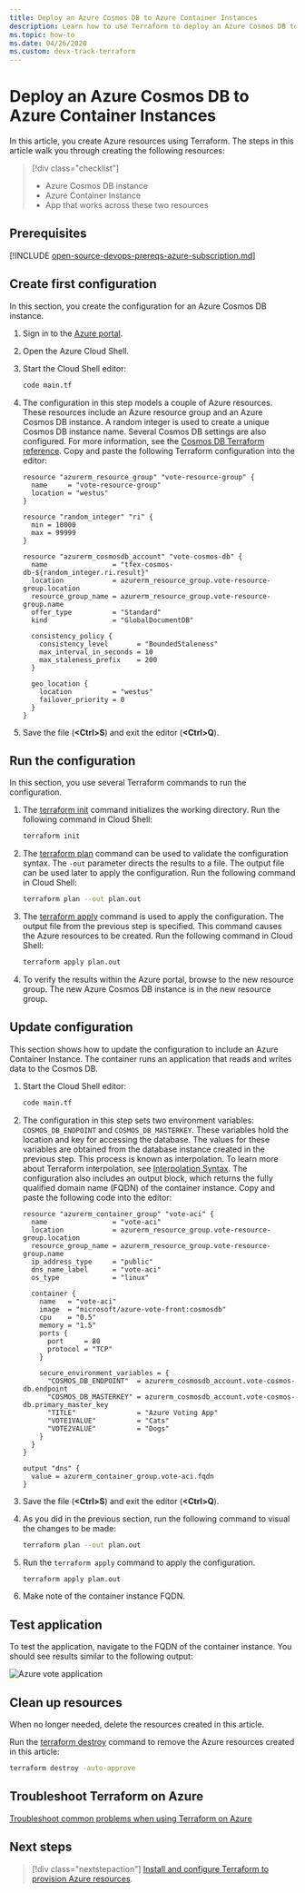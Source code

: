```yaml
---
title: Deploy an Azure Cosmos DB to Azure Container Instances
description: Learn how to use Terraform to deploy an Azure Cosmos DB to Azure Container Instances
ms.topic: how-to
ms.date: 04/26/2020
ms.custom: devx-track-terraform
---
```


# Deploy an Azure Cosmos DB to Azure Container Instances

In this article, you create Azure resources using Terraform. The steps in this article walk you through creating the following resources:

> [!div class="checklist"]
> * Azure Cosmos DB instance
> * Azure Container Instance
> * App that works across these two resources

## Prerequisites

[!INCLUDE [open-source-devops-prereqs-azure-subscription.md](../includes/open-source-devops-prereqs-azure-subscription.md)]

## Create first configuration

In this section, you create the configuration for an Azure Cosmos DB instance.

1. Sign in to the [Azure portal](https://go.microsoft.com/fwlink/p/?LinkID=525040).

1. Open the Azure Cloud Shell.

1. Start the Cloud Shell editor:

    ```bash
    code main.tf
    ```

1. The configuration in this step models a couple of Azure resources. These resources include an Azure resource group and an Azure Cosmos DB instance. A random integer is used to create a unique Cosmos DB instance name. Several Cosmos DB settings are also configured. For more information, see the [Cosmos DB Terraform reference](https://www.terraform.io/docs/providers/azurerm/r/cosmosdb_account.html). Copy and paste the following Terraform configuration into the editor:

    ```hcl
    resource "azurerm_resource_group" "vote-resource-group" {
      name     = "vote-resource-group"
      location = "westus"
    }

    resource "random_integer" "ri" {
      min = 10000
      max = 99999
    }

    resource "azurerm_cosmosdb_account" "vote-cosmos-db" {
      name                = "tfex-cosmos-db-${random_integer.ri.result}"
      location            = azurerm_resource_group.vote-resource-group.location
      resource_group_name = azurerm_resource_group.vote-resource-group.name
      offer_type          = "Standard"
      kind                = "GlobalDocumentDB"

      consistency_policy {
        consistency_level       = "BoundedStaleness"
        max_interval_in_seconds = 10
        max_staleness_prefix    = 200
      }

      geo_location {
        location          = "westus"
        failover_priority = 0
      }
    }
    ```

1. Save the file (**&lt;Ctrl>S**) and exit the editor (**&lt;Ctrl>Q**).

## Run the configuration

In this section, you use several Terraform commands to run the configuration.

1. The [terraform init](https://www.terraform.io/docs/commands/init.html) command initializes the working directory. Run the following command in Cloud Shell:

    ```bash
    terraform init
    ```

1. The [terraform plan](https://www.terraform.io/docs/commands/plan.html) command can be used to validate the configuration syntax. The `-out` parameter directs the results to a file. The output file can be used later to apply the configuration. Run the following command in Cloud Shell:

    ```bash
    terraform plan --out plan.out
    ```

1. The [terraform apply](https://www.terraform.io/docs/commands/apply.html) command is used to apply the configuration. The output file from the previous step is specified. This command causes the Azure resources to be created. Run the following command in Cloud Shell:

    ```bash
    terraform apply plan.out
    ```

1. To verify the results within the Azure portal, browse to the new resource group. The new Azure Cosmos DB instance is in the new resource group.

## Update configuration

This section shows how to update the configuration to include an Azure Container Instance. The container runs an application that reads and writes data to the Cosmos DB.

1. Start the Cloud Shell editor:

    ```bash
    code main.tf
    ```

1. The configuration in this step sets two environment variables: `COSMOS_DB_ENDPOINT` and `COSMOS_DB_MASTERKEY`. These variables hold the location and key for accessing the database. The values for these variables are obtained from the database instance created in the previous step. This process is known as interpolation. To learn more about Terraform interpolation, see [Interpolation Syntax](https://www.terraform.io/docs/configuration/interpolation.html). The configuration also includes an output block, which returns the fully qualified domain name (FQDN) of the container instance. Copy and paste the following code into the editor:

    ```hcl
    resource "azurerm_container_group" "vote-aci" {
      name                = "vote-aci"
      location            = azurerm_resource_group.vote-resource-group.location
      resource_group_name = azurerm_resource_group.vote-resource-group.name
      ip_address_type     = "public"
      dns_name_label      = "vote-aci"
      os_type             = "linux"

      container {
        name   = "vote-aci"
        image  = "microsoft/azure-vote-front:cosmosdb"
        cpu    = "0.5"
        memory = "1.5"
        ports {
          port     = 80
          protocol = "TCP"
        }

        secure_environment_variables = {
          "COSMOS_DB_ENDPOINT"  = azurerm_cosmosdb_account.vote-cosmos-db.endpoint
          "COSMOS_DB_MASTERKEY" = azurerm_cosmosdb_account.vote-cosmos-db.primary_master_key
          "TITLE"               = "Azure Voting App"
          "VOTE1VALUE"          = "Cats"
          "VOTE2VALUE"          = "Dogs"
        }
      }
    }

    output "dns" {
      value = azurerm_container_group.vote-aci.fqdn
    }
    ```

1. Save the file (**&lt;Ctrl>S**) and exit the editor (**&lt;Ctrl>Q**).

1. As you did in the previous section, run the following command to visual the changes to be made:

    ```bash
    terraform plan --out plan.out
    ```

1. Run the `terraform apply` command to apply the configuration.

    ```bash
    terraform apply plan.out
    ```

1. Make note of the container instance FQDN.

## Test application

To test the application, navigate to the FQDN of the container instance. You should see results similar to the following output:

![Azure vote application](media/deploy-azure-cosmos-db-to-azure-container-instances/azure-vote.jpg)

## Clean up resources

When no longer needed, delete the resources created in this article.

Run the [terraform destroy](https://www.terraform.io/docs/commands/destroy.html) command to remove the Azure resources created in this article:

```bash
terraform destroy -auto-approve
```

## Troubleshoot Terraform on Azure

[Troubleshoot common problems when using Terraform on Azure](troubleshoot.md)

## Next steps

> [!div class="nextstepaction"]
> [Install and configure Terraform to provision Azure resources](get-started-cloud-shell.md).
